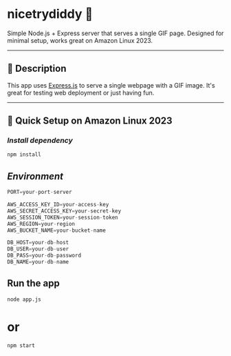 # nicetrydiddy 👀

Simple Node.js + Express server that serves a single GIF page. Designed for minimal setup, works great on Amazon Linux 2023.

---

## 🧾 Description

This app uses [Express.js](https://expressjs.com/) to serve a single webpage with a GIF image. It's great for testing web deployment or just having fun.

---

## 🚀 Quick Setup on Amazon Linux 2023

### *Install dependency*

```bash
npm install
```

## *Environment*

```java
PORT=your-port-server

AWS_ACCESS_KEY_ID=your-access-key
AWS_SECRET_ACCESS_KEY=your-secret-key
AWS_SESSION_TOKEN=your-session-token
AWS_REGION=your-region
AWS_BUCKET_NAME=your-bucket-name

DB_HOST=your-db-host
DB_USER=your-db-user
DB_PASS=your-db-password
DB_NAME=your-db-name
```

## Run the app
```bash
node app.js
```

# or

```bash
npm start
```